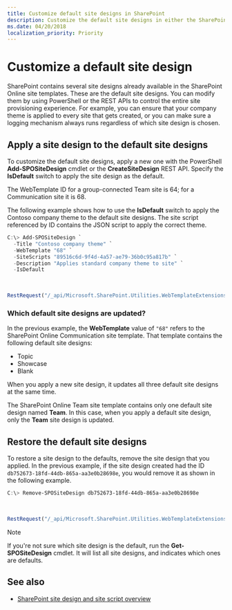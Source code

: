 ```yaml
---
title: Customize default site designs in SharePoint
description: Customize the default site designs in either the SharePoint Team site or Communication site template.
ms.date: 04/20/2018
localization_priority: Priority
---
```


# Customize a default site design

SharePoint contains several site designs already available in the SharePoint Online site templates. These are the default site designs. You can modify them by using PowerShell or the REST APIs to control the entire site provisioning experience. For example, you can ensure that your company theme is applied to every site that gets created, or you can make sure a logging mechanism always runs regardless of which site design is chosen.

## Apply a site design to the default site designs

To customize the default site designs, apply a new one with the PowerShell **Add-SPOSiteDesign** cmdlet or the **CreateSiteDesign** REST API. Specify the **IsDefault** switch to apply the site design as the default. 

The WebTemplate ID for a group-connected Team site is 64; for a Communication site it is 68.

The following example shows how to use the **IsDefault** switch to apply the Contoso company theme to the default site designs. The site script referenced by ID contains the JSON script to apply the correct theme.

```powershell
C:\> Add-SPOSiteDesign `
  -Title "Contoso company theme" `
  -WebTemplate "68" `
  -SiteScripts "89516c6d-9f4d-4a57-ae79-36b0c95a817b" `
  -Description "Applies standard company theme to site" `
  -IsDefault
```

<br/>

```javascript
RestRequest("/_api/Microsoft.SharePoint.Utilities.WebTemplateExtensions.SiteScriptUtility.CreateSiteDesign", {info:{Title:"Contoso company theme", Description:"Applies standard company theme to site", SiteScriptIds:["89516c6d-9f4d-4a57-ae79-36b0c95a817b"],  WebTemplate:"68", IsDefault: true}});
```

### Which default site designs are updated?

In the previous example, the **WebTemplate** value of `"68"` refers to the SharePoint Online Communication site template. That template contains the following default site designs:

- Topic
- Showcase
- Blank

When you apply a new site design, it updates all three default site designs at the same time.

The SharePoint Online Team site template contains only one default site design named **Team**. In this case, when you apply a default site design, only the **Team** site design is updated.

## Restore the default site designs

To restore a site design to the defaults, remove the site design that you applied. In the previous example, if the site design created had the ID `db752673-18fd-44db-865a-aa3e0b28698e`, you would remove it as shown in the following example.

```powershell
C:\> Remove-SPOSiteDesign db752673-18fd-44db-865a-aa3e0b28698e
```

<br/>

```javascript
RestRequest("/_api/Microsoft.SharePoint.Utilities.WebTemplateExtensions.SiteScriptUtility.DeleteSiteDesign", {id:"db752673-18fd-44db-865a-aa3e0b28698e"});
```

> [!NOTE]
> If you're not sure which site design is the default, run the **Get-SPOSiteDesign** cmdlet. It will list all site designs, and indicates which ones are defaults.

## See also

- [SharePoint site design and site script overview](site-design-overview.md)

